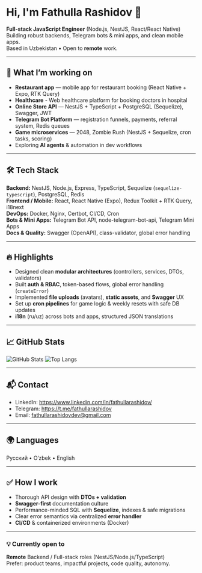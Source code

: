 # Hi, I'm Fathulla Rashidov 👋

**Full-stack JavaScript Engineer** (Node.js, NestJS, React/React Native)  
Building robust backends, Telegram bots & mini apps, and clean mobile apps.  
Based in Uzbekistan • Open to **remote** work.

---

## 🚀 What I’m working on
- **Restaurant app** — mobile app for restaurant booking (React Native + Expo, RTK Query)
- **Healthcare** - Web healthcare platform for booking doctors in hospital
- **Online Store API** — NestJS + TypeScript + PostgreSQL (Sequelize), Swagger, JWT
- **Telegram Bot Platform** — registration funnels, payments, referral system, Redis queues
- **Game microservices** — 2048, Zombie Rush (NestJS + Sequelize, cron tasks, scoring)
- Exploring **AI agents** & automation in dev workflows

---

## 🛠 Tech Stack
**Backend:** NestJS, Node.js, Express, TypeScript, Sequelize (`sequelize-typescript`), PostgreSQL, Redis  
**Frontend / Mobile:** React, React Native (Expo), Redux Toolkit + RTK Query, i18next  
**DevOps:** Docker, Nginx, Certbot, CI/CD, Cron  
**Bots & Mini Apps:** Telegram Bot API, node-telegram-bot-api, Telegram Mini Apps  
**Docs & Quality:** Swagger (OpenAPI), class-validator, global error handling

---

## 🔥 Highlights
- Designed clean **modular architectures** (controllers, services, DTOs, validators)
- Built **auth & RBAC**, token-based flows, global error handling (`createError`)
- Implemented **file uploads** (avatars), **static assets**, and **Swagger** UX
- Set up **cron pipelines** for game logic & weekly resets with safe DB updates
- **i18n** (ru/uz) across bots and apps, structured JSON translations

---

## 📈 GitHub Stats
![GitHub Stats](https://github-readme-stats.vercel.app/api?username=fathullarashidov&show_icons=true&hide_border=true)
![Top Langs](https://github-readme-stats.vercel.app/api/top-langs/?username=fathullarashidov&layout=compact&hide_border=true)

---

## 📬 Contact
- LinkedIn: <https://www.linkedin.com/in/fathullarashidov/>
- Telegram: <https://t.me/fathullarashidov>
- Email: <fathullarashidovdev@gmail.com>

---

## 🌍 Languages
Русский • O‘zbek • English

---

## ✅ How I work
- Thorough API design with **DTOs + validation**
- **Swagger-first** documentation culture
- Performance-minded SQL with **Sequelize**, indexes & safe migrations
- Clear error semantics via centralized **error handler**
- **CI/CD** & containerized environments (Docker)

---

### 💡 Currently open to
**Remote** Backend / Full-stack roles (NestJS/Node.js/TypeScript)  
Prefer: product teams, impactful projects, code quality, autonomy.
